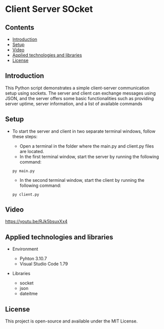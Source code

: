 # Client Server SOcket

## Contents
* [Introduction](#introduction)
* [Setup](#setup)
* [Video](#Video)
* [Applied technologies and libraries](#applied-technologies-and-libraries)
* [License](#license)

## Introduction

This Python script demonstrates a simple client-server communication setup using sockets. The server and client can exchange messages using JSON, and the server offers some basic functionalities such as providing server uptime, server information, and a list of available commands

## Setup

* To start the server and client in two separate terminal windows, follow these steps:

    * Open a terminal in the folder where the main.py and client.py files are located.
    * In the first terminal window, start the server by running the following command:

    ```
    py main.py
    ```

    * In the second terminal window, start the client by running the following command:

    ```
    py client.py
    ```

## Video

https://youtu.be/RJk5bsuxXx4

## Applied technologies and libraries

* Environment
    * Pyhton 3.10.7
    * Visual Studio Code 1.79

* Libraries
    * socket
    * json
    * dateitme

## License

This project is open-source and available under the MIT License.




